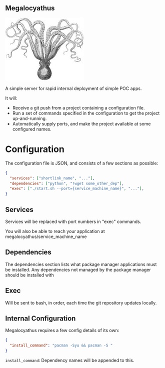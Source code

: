 Megalocyathus
-------------
![Enteroctopus Megalocyathus](mega.jpeg?raw=true)

A simple server for rapid internal deployment of simple POC apps.

It will:
* Receive a git push from a project containing a configuration file.
* Run a set of commands specified in the configuration to get the project up-and-running.
* Automatically supply ports, and make the project available at some configured names.

# Configuration

The configuration file is JSON, and consists of a few sections as possible:

```json
{
  "services": ["shortlink_name", "..."],
  "dependencies": ["python", "!wget some_other_dep"],
  "exec": ["./start.sh --port={service_machine_name}", "..."],
}
```

## Services

Services will be replaced with port numbers in "exec" commands.

You will also be able to reach your application at megalocyathus/service_machine_name

## Dependencies

The dependencies section lists what package manager applications must be installed.
Any dependencies not managed by the package manager should be installed with

## Exec

Will be sent to bash, in order, each time the git repository updates locally.


Internal Configuration
----------------------

Megalocyathus requires a few config details of its own:

```json
{
  "install_command": "pacman -Syu && pacman -S "
}
```

`install_command`: Dependency names will be appended to this.
